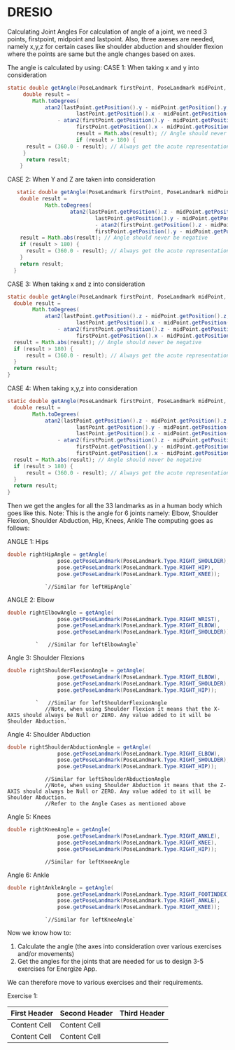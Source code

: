 # DRESIO
Calculating Joint Angles 
For calculation of angle of a joint, we need 3 points, firstpoint, midpoint and lastpoint. Also, three axeses are needed, namely x,y,z for certain cases like shoulder abduction 
and shoulder flexion where the points are same but the angle changes based on axes. 

The angle is calculated by using:
CASE 1: When taking x and y into consideration
```java
static double getAngle(PoseLandmark firstPoint, PoseLandmark midPoint, PoseLandmark lastPoint) {
     double result =
        Math.toDegrees(
            atan2(lastPoint.getPosition().y - midPoint.getPosition().y,
                      lastPoint.getPosition().x - midPoint.getPosition().x)
                - atan2(firstPoint.getPosition().y - midPoint.getPosition().y,
                      firstPoint.getPosition().x - midPoint.getPosition().x));
                      result = Math.abs(result); // Angle should never be negative
                      if (result > 180) {
      result = (360.0 - result); // Always get the acute representation of the angle
     }
      return result;
    }
```
CASE 2: When Y and Z are taken into consideration
```java
   static double getAngle(PoseLandmark firstPoint, PoseLandmark midPoint, PoseLandmark lastPoint) {
    double result =
            Math.toDegrees(
                    atan2(lastPoint.getPosition().z - midPoint.getPosition().z,
                            lastPoint.getPosition().y - midPoint.getPosition().y)
                            - atan2(firstPoint.getPosition().z - midPoint.getPosition().z,
                            firstPoint.getPosition().y - midPoint.getPosition().y));
    result = Math.abs(result); // Angle should never be negative
    if (result > 180) {
      result = (360.0 - result); // Always get the acute representation of the angle
    }
    return result;
  }
```
CASE 3: When taking x and z into consideration
```java
static double getAngle(PoseLandmark firstPoint, PoseLandmark midPoint, PoseLandmark lastPoint) {
  double result =
        Math.toDegrees(
            atan2(lastPoint.getPosition().z - midPoint.getPosition().z,
                      lastPoint.getPosition().x - midPoint.getPosition().x)
                - atan2(firstPoint.getPosition().z - midPoint.getPosition().z,
                      firstPoint.getPosition().x - midPoint.getPosition().x));
  result = Math.abs(result); // Angle should never be negative
  if (result > 180) {
      result = (360.0 - result); // Always get the acute representation of the angle
  }
  return result;
}
``` 

CASE 4: When taking x,y,z into consideration
```java
static double getAngle(PoseLandmark firstPoint, PoseLandmark midPoint, PoseLandmark lastPoint) {
  double result =
        Math.toDegrees(
            atan2(lastPoint.getPosition().z - midPoint.getPosition().z,
                      lastPoint.getPosition().y - midPoint.getPosition().y,
                      lastPoint.getPosition().x - midPoint.getPosition().x)
                - atan2(firstPoint.getPosition().z - midPoint.getPosition().z,
                      firstPoint.getPosition().y - midPoint.getPosition().y,
                      firstPoint.getPosition().x - midPoint.getPosition().x));
  result = Math.abs(result); // Angle should never be negative
  if (result > 180) {
      result = (360.0 - result); // Always get the acute representation of the angle
  }
  return result;
}
```
Then we get the angles for all the 33 landmarks as in a human body which goes like this.
Note: This is the angle for 6 joints namely: Elbow, Shoulder Flexion, Shoulder Abduction, Hip, Knees, Ankle
The computing goes as follows:

ANGLE 1: Hips
```java
double rightHipAngle = getAngle(
                pose.getPoseLandmark(PoseLandmark.Type.RIGHT_SHOULDER),
                pose.getPoseLandmark(PoseLandmark.Type.RIGHT_HIP),
                pose.getPoseLandmark(PoseLandmark.Type.RIGHT_KNEE)); 
 ```               
                `//Similar for leftHipAngle`
                
ANGLE 2: Elbow
```java
double rightElbowAngle = getAngle(
                pose.getPoseLandmark(PoseLandmark.Type.RIGHT_WRIST),   
                pose.getPoseLandmark(PoseLandmark.Type.RIGHT_ELBOW),
                pose.getPoseLandmark(PoseLandmark.Type.RIGHT_SHOULDER));
```  
             `   //Similar for leftElbowAngle`
                
Angle 3: Shoulder Flexions
```java
double rightShoulderFlexionAngle = getAngle(
                pose.getPoseLandmark(PoseLandmark.Type.RIGHT_ELBOW),   
                pose.getPoseLandmark(PoseLandmark.Type.RIGHT_SHOULDER),
                pose.getPoseLandmark(PoseLandmark.Type.RIGHT_HIP));
```       
             `   //Similar for leftShoulderFlexionAngle
                //Note, when using Shoulder Flexion it means that the X-AXIS should always be Null or ZERO. Any value added to it will be Shoulder Abduction.`
                
Angle 4: Shoulder Abduction
```java
double rightShoulderAbductionAngle = getAngle(
                pose.getPoseLandmark(PoseLandmark.Type.RIGHT_ELBOW),   
                pose.getPoseLandmark(PoseLandmark.Type.RIGHT_SHOULDER),
                pose.getPoseLandmark(PoseLandmark.Type.RIGHT_HIP));
```            
                //Similar for leftShoulderAbductionAngle
                //Note, when using Shoulder Abduction it means that the Z-AXIS should always be Null or ZERO. Any value added to it will be Shoulder Abduction.
                //Refer to the Angle Cases as mentioned above

Angle 5: Knees
```java
double rightKneeAngle = getAngle(
                pose.getPoseLandmark(PoseLandmark.Type.RIGHT_ANKLE),   
                pose.getPoseLandmark(PoseLandmark.Type.RIGHT_KNEE),
                pose.getPoseLandmark(PoseLandmark.Type.RIGHT_HIP));
```            
                //Similar for leftKneeAngle
                
Angle 6: Ankle
```java
double rightAnkleAngle = getAngle(
                pose.getPoseLandmark(PoseLandmark.Type.RIGHT_FOOTINDEX),   
                pose.getPoseLandmark(PoseLandmark.Type.RIGHT_ANKLE),
                pose.getPoseLandmark(PoseLandmark.Type.RIGHT_KNEE));
```            
                `//Similar for leftKneeAngle`

Now we know how to:
1. Calculate the angle (the axes into consideration over various exercises and/or movements)
2. Get the angles for the joints that are needed for us to design 3-5 exercises for Energize App.

We can therefore move to various exercises and their requirements.

Exercise 1:

| First Header  | Second Header | Third Header |
| ------------- | ------------- |------------- |
| Content Cell  | Content Cell  |       |      |
| Content Cell  | Content Cell  |       |      |
